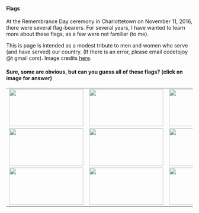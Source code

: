 
#### Flags

At the Remembrance Day ceremony in Charlottetown on November 11, 2016, there were several flag-bearers. For several years, I have wanted to learn more about these flags, as a few were not familiar (to me). 

This is page is intended as a modest tribute to men and women who serve (and have served) our country. (If there is an error, please email codetojoy @t gmail com). Image credits [here](https://github.com/codetojoy/PrinceEdwardIsland/blob/master/flags/Attribution.md).


#### Sure, some are obvious, but can you guess all of these flags? (click on image for answer)

|         |         |         |         |
|:-------:|:-------:|:-------:|:-------:|
| <a href="https://en.wikipedia.org/wiki/Flag_of_Canada"> <img src="https://upload.wikimedia.org/wikipedia/commons/d/d9/Flag_of_Canada_%28Pantone%29.svg" height="100" width="200"></img> </a> | <a href="https://en.wikipedia.org/wiki/Canadian_Armed_Forces"> <img src="https://upload.wikimedia.org/wikipedia/commons/4/47/Flag_of_the_Canadian_Forces.svg" height="100" width="200"></img> </a> | <a href="https://en.wikipedia.org/wiki/Canadian_Naval_Ensign"> <img src="https://upload.wikimedia.org/wikipedia/commons/b/ba/Naval_Ensign_of_Canada.svg" height="100" width="200"></img> </a> | <a href="https://en.wikipedia.org/wiki/Canadian_Red_Ensign"> <img src="https://github.com/codetojoy/PrinceEdwardIsland/blob/master/flags/resources/Flag_of_Canada_(1957%E2%80%931965).svg" height="100" width="200"></img> </a> |
| <a href="https://en.wikipedia.org/wiki/Royal_Canadian_Mounted_Police"> <img src="https://upload.wikimedia.org/wikipedia/commons/c/cb/Flag_of_the_RCMP.svg" height="100" width="200"></img> </a> | <a href="https://en.wikipedia.org/wiki/Union_Jack"> <img src="https://upload.wikimedia.org/wikipedia/en/a/ae/Flag_of_the_United_Kingdom.svg" height="100" width="200"></img> </a> | <a href="https://en.wikipedia.org/wiki/Flag_of_the_United_Nations"> <img src="https://upload.wikimedia.org/wikipedia/commons/2/2f/Flag_of_the_United_Nations.svg" height="100" width="200"></img> </a> | <a href="https://en.wikipedia.org/wiki/Flag_of_Prince_Edward_Island"> <img src="https://upload.wikimedia.org/wikipedia/commons/d/d7/Flag_of_Prince_Edward_Island.svg" height="100" width="200"></img> </a> |
| <a href="https://en.wikipedia.org/wiki/Charlottetown"> <img src="https://upload.wikimedia.org/wikipedia/commons/f/f6/Flag_of_Charlottetown.svg" height="100" width="200"></img> </a> | <a href="https://en.wikipedia.org/wiki/Flag_of_NATO"> <img src="https://upload.wikimedia.org/wikipedia/commons/3/37/Flag_of_NATO.svg" height="100" width="200"></img> </a> |  <a href="https://en.wikipedia.org/wiki/Royal_Canadian_Air_Force_Ensign"> <img src="https://upload.wikimedia.org/wikipedia/commons/7/7a/Air_Force_Ensign_of_Canada.svg" height="100" width="200"></img> </a> | [blank] | 

